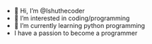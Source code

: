 - 👋 Hi, I’m @Ishuthecoder
- 👀 I’m interested in coding/programming
- 🌱 I’m currently learning python programming
- I have a passion to become a programmer
  


<!---
Ishuthecoder/Ishuthecoder is a ✨ special ✨ repository because its `README.md` (this file) appears on your GitHub profile.
You can click the Preview link to take a look at your changes.
--->
